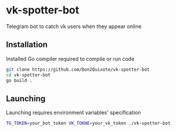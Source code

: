 # vk-spotter-bot
Telegram bot to catch vk users when they appear online

## Installation
Installed Go compiler required to compile or run code
```bash
git clone https://github.com/Don2Quixote/vk-spotter-bot
cd vk-spotter-bot
go build .
```

## Launching
Launching requires environment variables' specification
```bash
TG_TOKEN=your_bot_token VK_TOKNE=your_vk_token ./vk-spotter-bot
```
